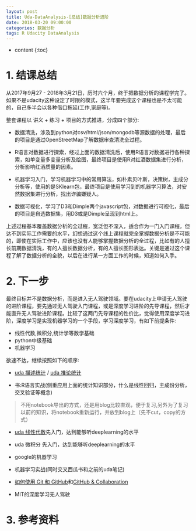 ```yaml
---
layout: post
title: Uda-DataAnalysis-[总结]数据分析进阶
date: 2018-03-20 09:00:00
categories: 数据分析
tags: R Udacity DataAnalysis 
---
```

* content
{:toc}

# 1. 结课总结

从2017年9月27 - 2018年3月21日，历时六个月，终于把数据分析的课程学完了。如果不是udacity这种设定了时限的模式，这半年要完成这个课程也是不太可能的，自己多半会以各种借口拖延(工作,家庭等)。

整套课程以 讲义 + 练习 + 项目的方式推进，分成四个部分:

- 数据清洗，涉及到python对csv/html/json/mongodb等源数据的处理，最后的项目是通过OpenStreetMap了解数据审查清洗全过程。

- R语言对数据进行探索，经过上面的数据清洗后，使用R语言对数据进行各种探索，如单变量多变量分析及绘图，最终项目是使用R对红酒数据集进行分析，分析影响红酒质量的因素。

- 机器学习入门，学习机器学习中的常用算法，如朴素贝叶斯，决策树，主成分分析等，使用的是SKlearn包，最终项目是使用学习到的机器学习算法，对安然数据集进行分析，找出诈骗嫌疑人。

- 数据可视化，学习了D3和Dimple两个javascript包，对数据进行可视化，最后的项目是自选数据集，用D3或是Dimple呈现到html上。

上述过程基本覆盖数据分析的全过程，宽泛但不深入，适合作为一门入门课程，但达不到实际工作需要的水平，幻想通过这个线上课程就完全掌握数据分析是不可能的，即使在实际工作中，应该也没有人能够掌握数据分析的全过程，比如有的人擅长前期数据清洗，有的人擅长数据分析，有的人擅长图形表达。关键是通过这个课程了解了数据分析的全貌，以后在进行某一方面工作的时候，知道如何入手。

# 2. 下一步

最终目标并不是数据分析，而是进入无人驾驶领域。要在udacity上申请无人驾驶的进阶课程，要先通过无人驾驶入门课程，或是深度学习进阶的先导课程，然后才能直升无人驾驶进阶课程。比较了这两门先导课程的性价比，觉得使用深度学习进阶，深度学习是实现机器学习的一个手段，学习深度学习，有如下前提条件:

- 线性代数,微积分,统计学等数学基础
- python中级基础
- 机器学习

欲速不达，继续按照如下的顺序:

- [uda 描述统计](https://classroom.udacity.com/courses/ud827) / [uda 推论统计](https://classroom.udacity.com/courses/ud201)

- 书:R语言实战(侧重应用上面的统计知识部分，什么是线性回归，主成份分析，交叉验证等概念)
> 不用notebook导出的方式，还是用blog比较直观，便于复习,另外为了复习以前的知识，将notebook重新运行，并放到blog上（先不cut，copy的方式）

- [uda 线性代数](https://classroom.udacity.com/courses/ud953)先入门，达到能够听deeplearning的水平

- uda 微积分 先入门，达到能够听deeplearning的水平

- google的机器学习

- 机器学习实战(同时交叉西瓜书和之前的uda笔记)

- [如何使用 Git 和 GitHub](https://classroom.udacity.com/courses/ud775)和[GitHub & Collaboration](https://classroom.udacity.com/courses/ud456)

- MIT的深度学习无人驾驶

# 3. 参考资料



